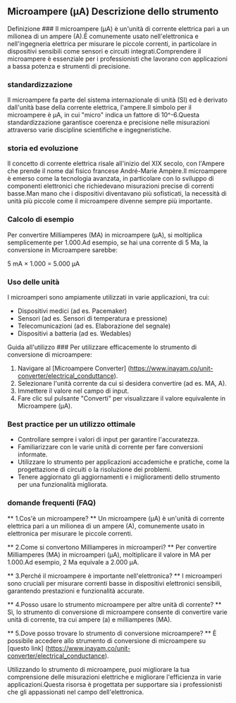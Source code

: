 ## Microampere (µA) Descrizione dello strumento

Definizione ###
Il microampere (µA) è un'unità di corrente elettrica pari a un milionea di un ampere (A).È comunemente usato nell'elettronica e nell'ingegneria elettrica per misurare le piccole correnti, in particolare in dispositivi sensibili come sensori e circuiti integrati.Comprendere il microampere è essenziale per i professionisti che lavorano con applicazioni a bassa potenza e strumenti di precisione.

### standardizzazione
Il microampere fa parte del sistema internazionale di unità (SI) ed è derivato dall'unità base della corrente elettrica, l'ampere.Il simbolo per il microampere è µA, in cui "micro" indica un fattore di 10^-6.Questa standardizzazione garantisce coerenza e precisione nelle misurazioni attraverso varie discipline scientifiche e ingegneristiche.

### storia ed evoluzione
Il concetto di corrente elettrica risale all'inizio del XIX secolo, con l'Ampere che prende il nome dal fisico francese André-Marie Ampère.Il microampere è emerso come la tecnologia avanzata, in particolare con lo sviluppo di componenti elettronici che richiedevano misurazioni precise di correnti basse.Man mano che i dispositivi diventavano più sofisticati, la necessità di unità più piccole come il microampere divenne sempre più importante.

### Calcolo di esempio
Per convertire Milliamperes (MA) in microampere (µA), si moltiplica semplicemente per 1.000.Ad esempio, se hai una corrente di 5 Ma, la conversione in Microampere sarebbe:

5 mA × 1.000 = 5.000 µA

### Uso delle unità
I microamperi sono ampiamente utilizzati in varie applicazioni, tra cui:
- Dispositivi medici (ad es. Pacemaker)
- Sensori (ad es. Sensori di temperatura e pressione)
- Telecomunicazioni (ad es. Elaborazione del segnale)
- Dispositivi a batteria (ad es. Wedables)

Guida all'utilizzo ###
Per utilizzare efficacemente lo strumento di conversione di microampere:
1. Navigare al [Microampere Converter] (https://www.inayam.co/unit-converter/electrical_conduttance).
2. Selezionare l'unità corrente da cui si desidera convertire (ad es. MA, A).
3. Immettere il valore nel campo di input.
4. Fare clic sul pulsante "Converti" per visualizzare il valore equivalente in Microampere (µA).

### Best practice per un utilizzo ottimale
- Controllare sempre i valori di input per garantire l'accuratezza.
- Familiarizzare con le varie unità di corrente per fare conversioni informate.
- Utilizzare lo strumento per applicazioni accademiche e pratiche, come la progettazione di circuiti o la risoluzione dei problemi.
- Tenere aggiornato gli aggiornamenti e i miglioramenti dello strumento per una funzionalità migliorata.

### domande frequenti (FAQ)

** 1.Cos'è un microampere? **
Un microampere (µA) è un'unità di corrente elettrica pari a un milionea di un ampere (A), comunemente usato in elettronica per misurare le piccole correnti.

** 2.Come si convertono Milliamperes in microamperi? **
Per convertire Milliamperes (MA) in microamperi (µA), moltiplicare il valore in MA per 1.000.Ad esempio, 2 Ma equivale a 2.000 µA.

** 3.Perché il microampere è importante nell'elettronica? **
I microamperi sono cruciali per misurare correnti basse in dispositivi elettronici sensibili, garantendo prestazioni e funzionalità accurate.

** 4.Posso usare lo strumento microampere per altre unità di corrente? **
Sì, lo strumento di conversione di microampere consente di convertire varie unità di corrente, tra cui ampere (a) e milliamperes (MA).

** 5.Dove posso trovare lo strumento di conversione microampere? **
È possibile accedere allo strumento di conversione di microampere su [questo link] (https://www.inayam.co/unit-converter/electrical_conductance).

Utilizzando lo strumento di microampere, puoi migliorare la tua comprensione delle misurazioni elettriche e migliorare l'efficienza in varie applicazioni.Questa risorsa è progettata per supportare sia i professionisti che gli appassionati nel campo dell'elettronica.